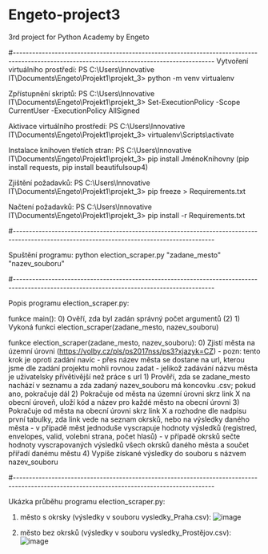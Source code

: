 # Engeto-project3
3rd project for Python Academy by Engeto

#--------------------------------------------------------------------------------------------------------------------------------------------
Vytvoření virtuálního prostředí:
PS C:\Users\Innovative IT\Documents\Engeto\Projekt1\projekt_3> python -m venv virtualenv

Zpřístupnění skriptů:
PS C:\Users\Innovative IT\Documents\Engeto\Projekt1\projekt_3> Set-ExecutionPolicy -Scope CurrentUser -ExecutionPolicy AllSigned

Aktivace virtuálního prostředí: 
PS C:\Users\Innovative IT\Documents\Engeto\Projekt1\projekt_3> virtualenv\Scripts\activate

Instalace knihoven třetích stran:
PS C:\Users\Innovative IT\Documents\Engeto\Projekt1\projekt_3> pip install JménoKnihovny (pip install requests, pip install beautifulsoup4)

Zjištění požadavků:
PS C:\Users\Innovative IT\Documents\Engeto\Projekt1\projekt_3> pip freeze > Requirements.txt

Načtení požadavků: 
PS C:\Users\Innovative IT\Documents\Engeto\Projekt1\projekt_3> pip install -r Requirements.txt

#--------------------------------------------------------------------------------------------------------------------------------------------

Spuštění programu:
python election_scraper.py "zadane_mesto" "nazev_souboru"

#--------------------------------------------------------------------------------------------------------------------------------------------

Popis programu election_scraper.py:

funkce main():
    0) Ověří, zda byl zadán správný počet argumentů (2)
    1) Vykoná funkci election_scraper(zadane_mesto, nazev_souboru)

funkce election_scraper(zadane_mesto, nazev_souboru):
    0) Zjistí města na územní úrovni (https://volby.cz/pls/ps2017nss/ps3?xjazyk=CZ)
       - pozn: tento krok je oproti zadání navíc - přes název města se dostane na url, kterou jsme dle zadání projektu mohli rovnou zadat - jelikož 
               zadávání názvu města je uživatelsky přívětivější než práce s url 
    1) Prověří, zda se zadane_mesto nachází v seznamu a zda zadaný nazev_souboru má koncovku .csv; pokud ano, pokračuje dál
    2) Pokračuje od města na územní úrovni skrz link X na obecní úroveň, uloží kód a název pro každé město na obecní úrovni
    3) Pokračuje od města na obecní úrovni skrz link X a rozhodne dle nadpisu první tabulky, zda link vede na seznam okrsků, nebo na výsledky daného   města
       - v případě měst jednoduše vyscrapuje hodnoty výsledků (registred, envelopes, valid, volebni strana, počet hlasů)
       - v případě okrsků sečte hodnoty vyscrapovaných výsledků všech okrsků daného města a součet přiřadí danému městu
    4) Vypíše získané výsledky do souboru s názvem nazev_souboru

#--------------------------------------------------------------------------------------------------------------------------------------------

Ukázka průběhu programu election_scraper.py:

1) město s okrsky (výsledky v souboru vysledky_Praha.csv):
![image](https://github.com/Manakili/Engeto-project3/assets/128411481/2b6e3c0b-48c9-428a-a5f2-bd50e50b7d56)

2) město bez okrsků (výsledky v souboru vysledky_Prostějov.csv):
![image](https://github.com/Manakili/Engeto-project3/assets/128411481/17503e41-1f52-4130-afb2-1299feb41a40)
